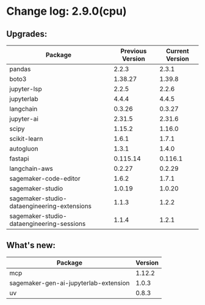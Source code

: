 # Change log: 2.9.0(cpu)

## Upgrades: 

Package | Previous Version | Current Version
---|---|---
pandas|2.2.3|2.3.1
boto3|1.38.27|1.39.8
jupyter-lsp|2.2.5|2.2.6
jupyterlab|4.4.4|4.4.5
langchain|0.3.26|0.3.27
jupyter-ai|2.31.5|2.31.6
scipy|1.15.2|1.16.0
scikit-learn|1.6.1|1.7.1
autogluon|1.3.1|1.4.0
fastapi|0.115.14|0.116.1
langchain-aws|0.2.27|0.2.29
sagemaker-code-editor|1.6.2|1.7.1
sagemaker-studio|1.0.19|1.0.20
sagemaker-studio-dataengineering-extensions|1.1.3|1.2.2
sagemaker-studio-dataengineering-sessions|1.1.4|1.2.1

## What's new: 

Package | Version 
---|---
mcp|1.12.2
sagemaker-gen-ai-jupyterlab-extension|1.0.3
uv|0.8.3
